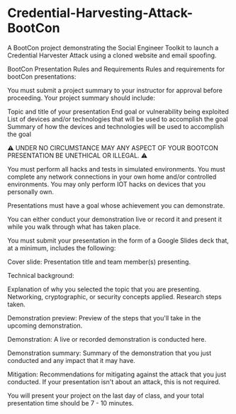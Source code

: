 # Credential-Harvesting-Attack-BootCon
A BootCon project demonstrating the Social Engineer Toolkit to launch a Credential Harvester Attack using a cloned website and email spoofing.



BootCon Presentation Rules and Requirements
Rules and requirements for bootCon presentations:


You must submit a project summary to your instructor for approval before proceeding. Your project summary should include:

Topic and title of your presentation
End goal or vulnerability being exploited
List of devices and/or technologies that will be used to accomplish the goal
Summary of how the devices and technologies will be used to accomplish the goal



⚠️ UNDER NO CIRCUMSTANCE MAY ANY ASPECT OF YOUR BOOTCON PRESENTATION BE UNETHICAL OR ILLEGAL. ⚠️



You must perform all hacks and tests in simulated environments.
You must complete any network connections in your own home and/or controlled environments.
You may only perform IOT hacks on devices that you personally own.



Presentations must have a goal whose achievement you can demonstrate.

You can either conduct your demonstration live or record it and present it while you walk through what has taken place.



You must submit your presentation in the form of a Google Slides deck that, at a minimum, includes the following:


Cover slide: Presentation title and team member(s) presenting.

Technical background:

Explanation of why you selected the topic that you are presenting.
Networking, cryptographic, or security concepts applied.
Research steps taken.



Demonstration preview: Preview of the steps that you'll take in the upcoming demonstration.

Demonstration: A live or recorded demonstration is conducted here.

Demonstration summary: Summary of the demonstration that you just conducted and any impact that it may have.

Mitigation: Recommendations for mitigating against the attack that you just conducted. If your presentation isn't about an attack, this is not required.



You will present your project on the last day of class, and your total presentation time should be 7 - 10 minutes.
